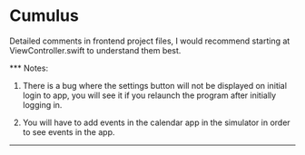 # Cumulus

Detailed comments in frontend project files, I would recommend starting at ViewController.swift to understand them best.

*** Notes:
1. There is a bug where the settings button will not be displayed on initial login to app,
you will see it if you relaunch the program after initially logging in. 

2. You will have to add events in the calendar app in the simulator in order to see events in the app.
***
